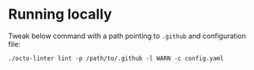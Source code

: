 # Running locally

Tweak below command with a path pointing to `.github` and configuration file:

````
./octo-linter lint -p /path/to/.github -l WARN -c config.yaml
````

